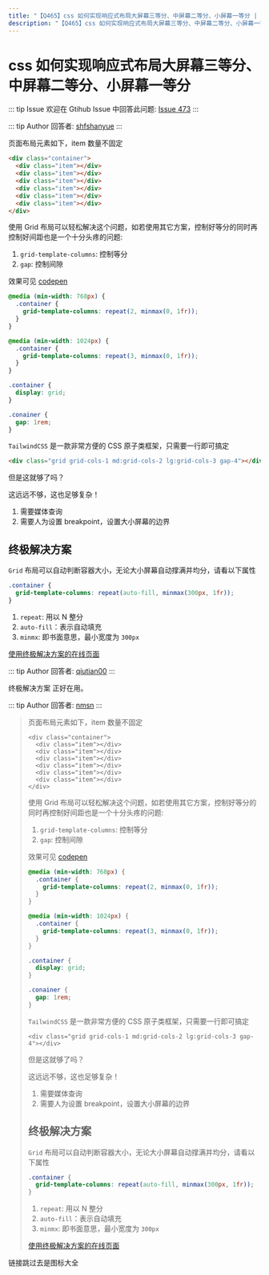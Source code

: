 ```yaml
---
title: "【Q465】css 如何实现响应式布局大屏幕三等分、中屏幕二等分、小屏幕一等分 | css高频面试题"
description: "【Q465】css 如何实现响应式布局大屏幕三等分、中屏幕二等分、小屏幕一等分 字节跳动面试题、阿里腾讯面试题、美团小米面试题。"
---
```


# css 如何实现响应式布局大屏幕三等分、中屏幕二等分、小屏幕一等分

::: tip Issue
欢迎在 Gtihub Issue 中回答此问题: [Issue 473](https://github.com/shfshanyue/Daily-Question/issues/473)
:::

::: tip Author
回答者: [shfshanyue](https://github.com/shfshanyue)
:::

页面布局元素如下，item 数量不固定

```html
<div class="container">
  <div class="item"></div>
  <div class="item"></div>
  <div class="item"></div>
  <div class="item"></div>
  <div class="item"></div>
  <div class="item"></div>
</div>
```

使用 Grid 布局可以轻松解决这个问题，如若使用其它方案，控制好等分的同时再控制好间距也是一个十分头疼的问题:

1. `grid-template-columns`: 控制等分
2. `gap`: 控制间隙

效果可见 [codepen](https://codepen.io/shanyue/pen/rNyLvBe)

```css
@media (min-width: 768px) {
  .container {
    grid-template-columns: repeat(2, minmax(0, 1fr));
  }
}

@media (min-width: 1024px) {
  .container {
    grid-template-columns: repeat(3, minmax(0, 1fr));
  }
}

.container {
  display: grid;
}

.conainer {
  gap: 1rem;
}
```

`TailwindCSS` 是一款非常方便的 CSS 原子类框架，只需要一行即可搞定

```html
<div class="grid grid-cols-1 md:grid-cols-2 lg:grid-cols-3 gap-4"></div>
```

但是这就够了吗？

这远远不够，这也足够复杂！

1. 需要媒体查询
2. 需要人为设置 breakpoint，设置大小屏幕的边界

## 终极解决方案

`Grid` 布局可以自动判断容器大小，无论大小屏幕自动撑满并均分，请看以下属性

```css
.container {
  grid-template-columns: repeat(auto-fill, minmax(300px, 1fr));
}
```

1. `repeat`: 用以 N 整分
1. `auto-fill`：表示自动填充
1. `minmx`: 即书面意思，最小宽度为 `300px`

[使用终极解决方案的在线页面](https://devtool.tech/fe-logo)

::: tip Author
回答者: [qiutian00](https://github.com/qiutian00)
:::

终极解决方案 正好在用。

::: tip Author
回答者: [nmsn](https://github.com/nmsn)
:::

> 页面布局元素如下，item 数量不固定
>
> ```
> <div class="container">
>   <div class="item"></div>
>   <div class="item"></div>
>   <div class="item"></div>
>   <div class="item"></div>
>   <div class="item"></div>
>   <div class="item"></div>
> </div>
> ```
>
> 使用 Grid 布局可以轻松解决这个问题，如若使用其它方案，控制好等分的同时再控制好间距也是一个十分头疼的问题:
>
> 1. `grid-template-columns`: 控制等分
> 2. `gap`: 控制间隙
>
> 效果可见 [codepen](https://codepen.io/shanyue/pen/rNyLvBe)
>
> ```css
> @media (min-width: 768px) {
>   .container {
>     grid-template-columns: repeat(2, minmax(0, 1fr));
>   }
> }
>
> @media (min-width: 1024px) {
>   .container {
>     grid-template-columns: repeat(3, minmax(0, 1fr));
>   }
> }
>
> .container {
>   display: grid;
> }
>
> .conainer {
>   gap: 1rem;
> }
> ```
>
> `TailwindCSS` 是一款非常方便的 CSS 原子类框架，只需要一行即可搞定
>
> ```
> <div class="grid grid-cols-1 md:grid-cols-2 lg:grid-cols-3 gap-4"></div>
> ```
>
> 但是这就够了吗？
>
> 这远远不够，这也足够复杂！
>
> 1. 需要媒体查询
> 2. 需要人为设置 breakpoint，设置大小屏幕的边界
>
> ## 终极解决方案
>
> `Grid` 布局可以自动判断容器大小，无论大小屏幕自动撑满并均分，请看以下属性
>
> ```css
> .container {
>   grid-template-columns: repeat(auto-fill, minmax(300px, 1fr));
> }
> ```
>
> 1. `repeat`: 用以 N 整分
> 2. `auto-fill`：表示自动填充
> 3. `minmx`: 即书面意思，最小宽度为 `300px`
>
> [使用终极解决方案的在线页面](https://devtool.tech/fe-logo)

链接跳过去是图标大全
